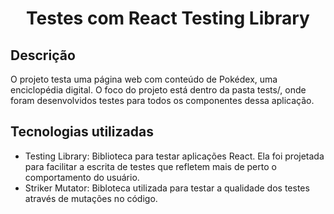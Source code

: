 <div align="center">
  <h1>Testes com React Testing Library</h1>
</div>

## Descrição
O projeto testa uma página web com conteúdo de Pokédex, uma enciclopédia digital. O foco do projeto está dentro da pasta tests/, onde foram desenvolvidos testes para todos os componentes dessa aplicação.

## Tecnologias utilizadas
* Testing Library: Biblioteca para testar aplicações React. Ela foi projetada para facilitar a escrita de testes que refletem mais de perto o comportamento do usuário.
* Striker Mutator: Bibloteca utilizada para testar a qualidade dos testes através de mutações no código.
